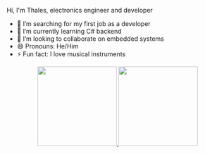Hi, I'm Thales, electronics engineer and developer

- 🔭 I’m searching for my first job as a developer
- 🌱 I’m currently learning C# backend
- 👯 I’m looking to collaborate on embedded systems
- 😄 Pronouns: He/Him
- ⚡ Fun fact: I love musical instruments

<div align="center">
  <a href="https://github.com/ThalesNegrao">
  <img height="180em" src="https://github-readme-stats.vercel.app/api?username=Thalesnegrao&show_icons=true&theme=radical"/>
  <img height="180em" src="https://github-readme-stats.vercel.app/api/top-langs/?username=Thalesnegrao&layout=compact&langs_count=7&theme=radical"/>
</div>
